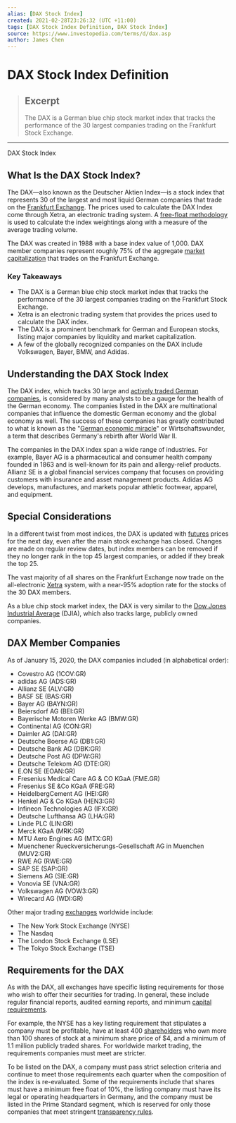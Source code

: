 ```yaml
---
alias: [DAX Stock Index]
created: 2021-02-28T23:26:32 (UTC +11:00)
tags: [DAX Stock Index Definition, DAX Stock Index]
source: https://www.investopedia.com/terms/d/dax.asp
author: James Chen
---
```


# DAX Stock Index Definition

> ## Excerpt
> The DAX is a German blue chip stock market index that tracks the performance of the 30 largest companies trading on the Frankfurt Stock Exchange.

---

DAX Stock Index
## What Is the DAX Stock Index?

The DAX—also known as the Deutscher Aktien Index—is a stock index that represents 30 of the largest and most liquid German companies that trade on the [Frankfurt Exchange](https://www.investopedia.com/terms/f/frankfurt-stock-exchange-fra-.f.asp). The prices used to calculate the DAX Index come through Xetra, an electronic trading system. A [free-float methodology](https://www.investopedia.com/terms/f/freefloatmethodology.asp) is used to calculate the index weightings along with a measure of the average trading volume.

The DAX was created in 1988 with a base index value of 1,000. DAX member companies represent roughly 75% of the aggregate [market capitalization](https://www.investopedia.com/terms/m/marketcapitalization.asp) that trades on the Frankfurt Exchange.

### Key Takeaways

-   The DAX is a German blue chip stock market index that tracks the performance of the 30 largest companies trading on the Frankfurt Stock Exchange.
-   Xetra is an electronic trading system that provides the prices used to calculate the DAX index.
-   The DAX is a prominent benchmark for German and European stocks, listing major companies by liquidity and market capitalization.
-   A few of the globally recognized companies on the DAX include Volkswagen, Bayer, BMW, and Adidas.

## Understanding the DAX Stock Index

The DAX index, which tracks 30 large and [actively traded German companies](https://www.investopedia.com/articles/active-trading/021115/how-find-most-actively-traded-stocks.asp), is considered by many analysts to be a gauge for the health of the German economy. The companies listed in the DAX are multinational companies that influence the domestic German economy and the global economy as well. The success of these companies has greatly contributed to what is known as the "[German economic miracle](https://www.investopedia.com/articles/economics/09/german-economic-miracle.asp)" or Wirtschaftswunder, a term that describes Germany's rebirth after World War II.

The companies in the DAX index span a wide range of industries. For example, Bayer AG is a pharmaceutical and consumer health company founded in 1863 and is well-known for its pain and allergy-relief products. Allianz SE is a global financial services company that focuses on providing customers with insurance and asset management products. Adidas AG develops, manufactures, and markets popular athletic footwear, apparel, and equipment.

## Special Considerations

In a different twist from most indices, the DAX is updated with [futures](https://www.investopedia.com/terms/f/futures.asp) prices for the next day, even after the main stock exchange has closed. Changes are made on regular review dates, but index members can be removed if they no longer rank in the top 45 largest companies, or added if they break the top 25.

The vast majority of all shares on the Frankfurt Exchange now trade on the all-electronic [Xetra](https://www.investopedia.com/terms/x/xetra.asp) system, with a near-95% adoption rate for the stocks of the 30 DAX members.

As a blue chip stock market index, the DAX is very similar to the [Dow Jones Industrial Average](https://www.investopedia.com/terms/d/djia.asp) (DJIA), which also tracks large, publicly owned companies.

## DAX Member Companies

As of January 15, 2020, the DAX companies included (in alphabetical order):

-   Covestro AG (1COV:GR)
-   adidas AG (ADS:GR)
-   Allianz SE (ALV:GR)
-   BASF SE (BAS:GR)
-   Bayer AG (BAYN:GR)
-   Beiersdorf AG (BEI:GR)
-   Bayerische Motoren Werke AG (BMW:GR)
-   Continental AG (CON:GR)
-   Daimler AG (DAI:GR)
-   Deutsche Boerse AG (DB1:GR)
-   Deutsche Bank AG (DBK:GR)
-   Deutsche Post AG (DPW:GR)
-   Deutsche Telekom AG (DTE:GR)
-   E.ON SE (EOAN:GR)
-   Fresenius Medical Care AG & CO KGaA (FME.GR)
-   Fresenius SE &Co KGaA (FRE:GR)
-   HeidelbergCement AG (HEI:GR)
-   Henkel AG & Co KGaA (HEN3:GR)
-   Infineon Technologies AG (IFX:GR)
-   Deutsche Lufthansa AG (LHA:GR)
-   Linde PLC (LIN:GR)
-   Merck KGaA (MRK:GR)
-   MTU Aero Engines AG (MTX:GR)
-   Muenchener Rueckversicherungs-Gesellschaft AG in Muenchen (MUV2:GR)
-   RWE AG (RWE:GR)
-   SAP SE (SAP:GR)
-   Siemens AG (SIE:GR)
-   Vonovia SE (VNA:GR)
-   Volkswagen AG (VOW3:GR)
-   Wirecard AG (WDI:GR)

Other major trading [exchanges](https://www.investopedia.com/terms/e/exchange.asp) worldwide include:

-   The New York Stock Exchange (NYSE)
-   The Nasdaq
-   The London Stock Exchange (LSE)
-   The Tokyo Stock Exchange (TSE)

## Requirements for the DAX

As with the DAX, all exchanges have specific listing requirements for those who wish to offer their securities for trading. In general, these include regular financial reports, audited earning reports, and minimum [capital requirements](https://www.investopedia.com/terms/c/capitalrequirement.asp).

For example, the NYSE has a key listing requirement that stipulates a company must be profitable, have at least 400 [shareholders](https://www.investopedia.com/terms/s/shareholder.asp) who own more than 100 shares of stock at a minimum share price of $4, and a minimum of 1.1 million publicly traded shares. For worldwide market trading, the requirements companies must meet are stricter.

To be listed on the DAX, a company must pass strict selection criteria and continue to meet those requirements each quarter when the composition of the index is re-evaluated. Some of the requirements include that shares must have a minimum free float of 10%, the listing company must have its legal or operating headquarters in Germany, and the company must be listed in the Prime Standard segment, which is reserved for only those companies that meet stringent [transparency rules](https://www.investopedia.com/terms/t/transparency.asp).
